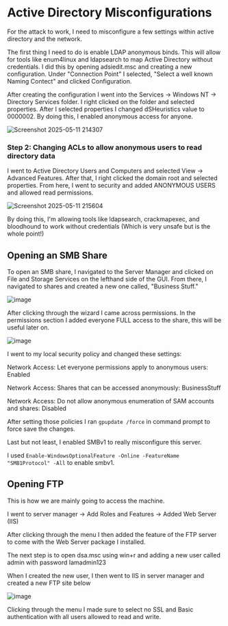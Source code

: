 # Active Directory Misconfigurations

For the attack to work, I need to misconfigure a few settings within active directory and the network. 

The first thing I need to do is enable LDAP anonymous binds. This will allow for tools like enum4linux and ldapsearch to map Active Directory without credentials. I did this by opening adsiedit.msc and creating a new configuration. Under "Connection Point" I selected, "Select a well known Naming Contect" and clicked Configuration. 


After creating the configuration I went into the Services -> Windows NT -> Directory Services folder. I right clicked on the folder and selected properties. After I selected properties I changed dSHeuristics value to 0000002. By doing this, I enabled anonymous access for anyone. 

![Screenshot 2025-05-11 214307](https://github.com/user-attachments/assets/fddddb34-d0c1-4e03-b3d4-fefd6cf9dbd3)


### Step 2: Changing ACLs to allow anonymous users to read directory data

I went to Active Directory Users and Computers and selected View -> Advanced Features. After that, I right clicked the domain root and selected properties. From here, I went to security and added ANONYMOUS USERS and allowed read permissions.

![Screenshot 2025-05-11 215604](https://github.com/user-attachments/assets/7d3f78d3-881a-4984-85f6-299aa59de2ba)

By doing this, I'm allowing tools like ldapsearch, crackmapexec, and bloodhound to work without credentials (Which is very unsafe but is the whole point!)

## Opening an SMB Share

To open an SMB share, I navigated to the Server Manager and clicked on File and Storage Services on the lefthand side of the GUI. From there, I navigated to shares and created a new one called, "Business Stuff."

![image](https://github.com/user-attachments/assets/22374ba4-db55-4b6a-874e-f1719a4be9de)

After clicking through the wizard I came across permissions. In the permissions section I added everyone FULL access to the share, this will be useful later on.

![image](https://github.com/user-attachments/assets/4515f5fd-82a9-43d7-a102-d641cbe2a9fb)


I went to my local security policy and changed these settings: 

Network Access: Let everyone permissions apply to anonymous users: Enabled

Network Access: Shares that can be accessed anonymously: BusinessStuff

Network Access: Do not allow anonymous enumeration of SAM accounts and shares: Disabled

After setting those policies I ran `gpupdate /force` in command prompt to force save the changes.

Last but not least, I enabled SMBv1 to really misconfigure this server.

I used  `Enable-WindowsOptionalFeature -Online -FeatureName "SMB1Protocol" -All` to enable smbv1. 

## Opening FTP 

This is how we are mainly going to access the machine.

I went to server manager -> Add Roles and Features -> Added Web Server (IIS)

After clicking through the menu I then added the feature of the FTP server to come with the Web Server package I installed.

The next step is to open dsa.msc using win+r and adding a new user called admin with password Iamadmin123

When I created the new user, I then went to IIS in server manager and created a new FTP site below

![image](https://github.com/user-attachments/assets/5d542823-cb53-4696-8ae8-e8e7d5ad171a)

Clicking through the menu I made sure to select no SSL and Basic authentication with all users allowed to read and write.


